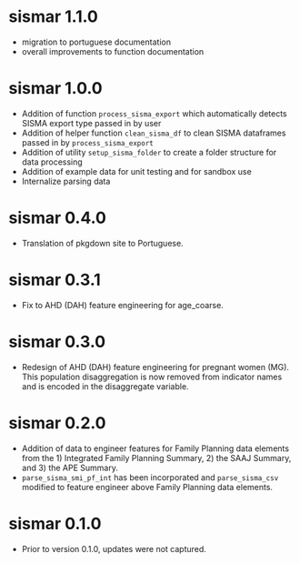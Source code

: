 # sismar 1.1.0
* migration to portuguese documentation
* overall improvements to function documentation

# sismar 1.0.0
* Addition of function `process_sisma_export` which automatically detects SISMA export type passed in by user
* Addition of helper function `clean_sisma_df` to clean SISMA dataframes passed in by `process_sisma_export`
* Addition of utility `setup_sisma_folder` to create a folder structure for data processing
* Addition of example data for unit testing and for sandbox use
* Internalize parsing data

# sismar 0.4.0
* Translation of pkgdown site to Portuguese.

# sismar 0.3.1
* Fix to AHD (DAH) feature engineering for age_coarse.

# sismar 0.3.0
* Redesign of AHD (DAH) feature engineering for pregnant women (MG).  This population disaggregation is now removed from indicator names and is encoded in the disaggregate variable.

# sismar 0.2.0

* Addition of data to engineer features for Family Planning data elements from the 1) Integrated Family Planning Summary, 2) the SAAJ Summary, and 3) the APE Summary.
* `parse_sisma_smi_pf_int` has been incorporated and `parse_sisma_csv` modified to feature engineer above Family Planning data elements.

# sismar 0.1.0

* Prior to version 0.1.0, updates were not captured.
